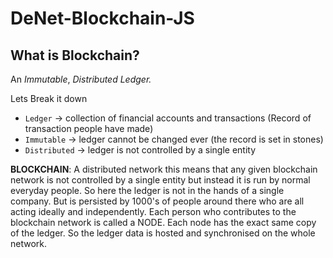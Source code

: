 # DeNet-Blockchain-JS

## What is Blockchain?
An *Immutable*, *Distributed Ledger.*

Lets Break it down
  - `Ledger` -> collection of financial accounts and transactions (Record of transaction people have made) 
  - `Immutable` -> ledger cannot be changed ever (the record is set in stones)
  - `Distributed` -> ledger is not controlled by a single entity

**BLOCKCHAIN**: A distributed network this means that any given blockchain network is not controlled by a single entity but instead it is run by normal everyday people. 
So here the ledger is not in the hands of a single company. But is persisted by 1000's of people around there who are all acting ideally and independently. 
Each person who contributes to the blockchain network is called a NODE. Each node has the exact same copy of the ledger. So the ledger data is hosted and synchronised on the whole network. 


